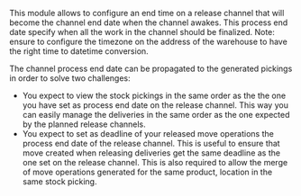 This module allows to configure an end time on a release channel that
will become the channel end date when the channel awakes. This process
end date specify when all the work in the channel should be finalized.
Note: ensure to configure the timezone on the address of the warehouse
to have the right time to datetime conversion.

The channel process end date can be propagated to the generated pickings
in order to solve two challenges:

- You expect to view the stock pickings in the same order as the the one
  you have set as process end date on the release channel. This way you
  can easily manage the deliveries in the same order as the one expected
  by the planned release channels.
- You expect to set as deadline of your released move operations the
  process end date of the release channel. This is useful to ensure that
  move created when releasing deliveries get the same deadline as the
  one set on the release channel. This is also required to allow the
  merge of move operations generated for the same product, location in
  the same stock picking.

